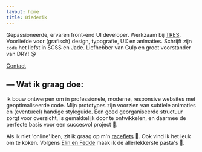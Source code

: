 ```yaml
---
layout: home
title: Diederik
---
```


Gepassioneerde, ervaren front-end UI developer. Werkzaam bij [TRES](http://tres.nl). Voorliefde voor (grafisch) design, typografie, UX en animaties. Schrijft zijn `code` het liefst in SCSS en Jade. Liefhebber van Gulp en groot voorstander van DRY! 😘

<a class="btn" href="/contact.html">Contact</a>

## &mdash; Wat ik graag doe:
Ik bouw ontwerpen om in professionele, moderne, responsive websites met geoptimaliseerde code. Mijn prototypes zijn voorzien van subtiele animaties en (eventueel) handige styleguide. Een goed georganiseerde structuur zorgt voor overzicht, is gemakkelijk door te ontwikkelen, en daarmee de perfecte basis voor een succesvol project 🎉.

Als ik niet 'online' ben, zit ik graag op m'n [racefiets](http://www.strava.com/athletes/dydric) 🚴. Ook vind ik het leuk om te koken. Volgens [Elin en Fedde](https://vimeo.com/154984414) maak ik de allerlekkerste pasta's 🍝.
